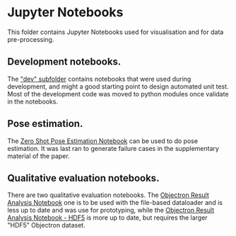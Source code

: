 # Jupyter Notebooks
This folder contains Jupyter Notebooks used for visualisation and for data pre-processing.

## Development notebooks.
The ["dev" subfolder](dev) contains notebooks that were used during development, and might a good starting point to design automated unit test. Most of the development code was moved to python modules once validate in the notebooks.

## Pose estimation.
The [Zero Shot Pose Estimation Notebook](zero_shot_pose_vis.ipynb) can be used to do pose estimation. It was last ran to generate failure cases in the supplementary material of the paper.

## Qualitative evaluation notebooks.
There are two qualitative evaluation notebooks. The [Objectron Result Analysis Notebook](objectron_result_analysis.ipynb) one is to be used with the file-based dataloader and is less up to date and was use for prototyping, while the [Objectron Result Analysis Notebook - HDF5](objectron_result_analysis_hdf5.ipynb) is more up to date, but requires the larger "HDF5" Objectron dataset.
